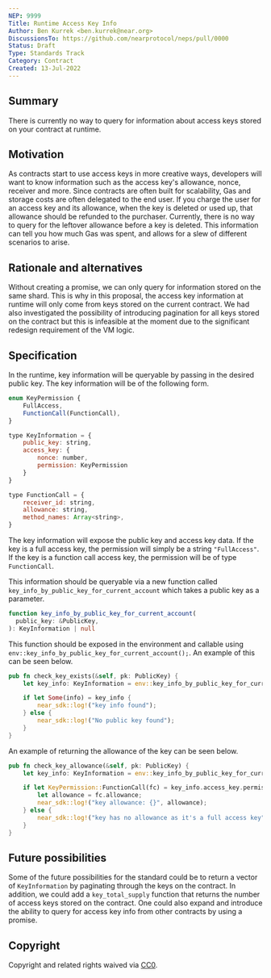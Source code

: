 ```yaml
---
NEP: 9999
Title: Runtime Access Key Info
Author: Ben Kurrek <ben.kurrek@near.org>
DiscussionsTo: https://github.com/nearprotocol/neps/pull/0000
Status: Draft
Type: Standards Track
Category: Contract
Created: 13-Jul-2022
---
```


## Summary

There is currently no way to query for information about access keys stored on your contract at runtime.

## Motivation

As contracts start to use access keys in more creative ways, developers will want to know information such as the access key's allowance, nonce, receiver and more. Since contracts are often built for scalability, Gas and storage costs are often delegated to the end user. If you charge the user for an access key and its allowance, when the key is deleted or used up, that allowance should be refunded to the purchaser. Currently, there is no way to query for the leftover allowance before a key is deleted. This information can tell you how much Gas was spent, and allows for a slew of different scenarios to arise.

## Rationale and alternatives

Without creating a promise, we can only query for information stored on the same shard. This is why in this proposal, the access key information at runtime will only come from keys stored on the current contract. We had also investigated the possibility of introducing pagination for all keys stored on the contract but this is infeasible at the moment due to the significant redesign requirement of the VM logic.

## Specification

In the runtime, key information will be queryable by passing in the desired public key. The key information will be of the following form.

```js
enum KeyPermission {
    FullAccess,
    FunctionCall(FunctionCall),
}

type KeyInformation = {
    public_key: string,
    access_key: {
        nonce: number,
        permission: KeyPermission
    }
}

type FunctionCall = {
    receiver_id: string,
    allowance: string,
    method_names: Array<string>,
}
```

The key information will expose the public key and access key data. If the key is a full access key, the permission will simply be a string `"FullAccess"`. If the key is a function call access key, the permission will be of type `FunctionCall`.

This information should be queryable via a new function called `key_info_by_public_key_for_current_account` which takes a public key as a parameter.

```ts
function key_info_by_public_key_for_current_account(
  public_key: &PublicKey,
): KeyInformation | null
```

This function should be exposed in the environment and callable using `env::key_info_by_public_key_for_current_account();`. An example of this can be seen below.

```rs
pub fn check_key_exists(&self, pk: PublicKey) {
    let key_info: KeyInformation = env::key_info_by_public_key_for_current_account(&pk);

    if let Some(info) = key_info {
        near_sdk::log!("key info found");
    } else {
        near_sdk::log!("No public key found");
    }
}
```

An example of returning the allowance of the key can be seen below.

```rs
pub fn check_key_allowance(&self, pk: PublicKey) {
    let key_info: KeyInformation = env::key_info_by_public_key_for_current_account(&pk).unwrap();

    if let KeyPermission::FunctionCall(fc) = key_info.access_key.permission {
        let allowance = fc.allowance;
        near_sdk::log!("key allowance: {}", allowance);
    } else {
        near_sdk::log!("key has no allowance as it's a full access key");
    }
}
```

## Future possibilities

Some of the future possibilities for the standard could be to return a vector of `KeyInformation` by paginating through the keys on the contract. In addition, we could add a `key_total_supply` function that returns the number of access keys stored on the contract. One could also expand and introduce the ability to query for access key info from other contracts by using a promise.

## Copyright
[copyright]: #copyright

Copyright and related rights waived via [CC0](https://creativecommons.org/publicdomain/zero/1.0/).

